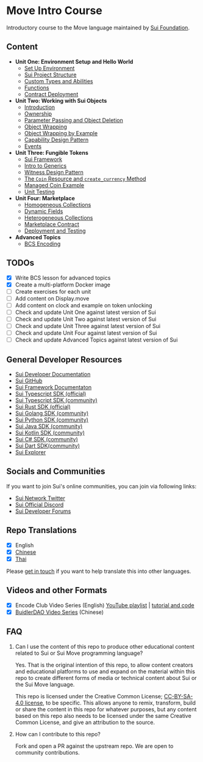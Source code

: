 # Move Intro Course

Introductory course to the Move language maintained by [Sui Foundation](https://suifoundation.org/).

## Content

- **Unit One: Environment Setup and Hello World**
    - [Set Up Environment](./unit-one/lessons/1_set_up_environment.md)
    - [Sui Project Structure](./unit-one/lessons/2_sui_project_structure.md)
    - [Custom Types and Abilities](./unit-one/lessons/3_custom_types_and_abilities.md)
    - [Functions](./unit-one/lessons/4_functions.md)
    - [Contract Deployment](./unit-one/lessons/5_contract_deployment.md)
- **Unit Two: Working with Sui Objects**
    - [Introduction](./unit-two/lessons/1_working_wiith_sui_objects.md)
    - [Ownership](./unit-two/lessons/2_ownership.md)
    - [Parameter Passing and Object Deletion](./unit-two/lessons/3_parameter_passing_and_object_deletion.md)
    - [Object Wrapping](./unit-two/lessons/4_object_wrapping.md)
    - [Object Wrapping by Example](./unit-two/lessons/5_object_wrapping_example.md)
    - [Capability Design Pattern](./unit-two/lessons/6_capability_design_pattern.md)
    - [Events](./unit-two/lessons/7_events.md)
- **Unit Three: Fungible Tokens**
    - [Sui Framework](./unit-three/lessons/1_sui_framework.md)
    - [Intro to Generics](./unit-three/lessons/2_intro_to_generics.md)
    - [Witness Design Pattern](./unit-three/lessons/3_witness_design_pattern.md)
    - [The `Coin` Resource and `create_currency` Method](./unit-three/lessons/4_the_coin_resource_and_create_currency.md)
    - [Managed Coin Example](./unit-three/lessons/5_managed_coin.md)
    - [Unit Testing](./unit-three/lessons/6_unit_testing.md)    
- **Unit Four: Marketplace**
    - [Homogeneous Collections](./unit-four/lessons/1_homogeneous_collections.md)
    - [Dynamic Fields](./unit-four/lessons/2_dynamic_fields.md)
    - [Heterogeneous Collections](./unit-four/lessons/3_heterogeneous_collections.md)
    - [Marketplace Contract](./unit-four/lessons/4_marketplace_contract.md)
    - [Deployment and Testing](./unit-four/lessons/5_deployment_and_testing.md)
- **Advanced Topics**
    - [BCS Encoding](./advanced-topics/BCS_encoding/lessons/BCS_encoding.md)

## TODOs

- [x] Write BCS lesson for advanced topics
- [x] Create a multi-platform Docker image
- [ ] Create exercises for each unit
- [ ] Add content on Display.move
- [ ] Add content on clock and example on token unlocking
- [ ] Check and update Unit One against latest version of Sui
- [ ] Check and update Unit Two against latest version of Sui
- [ ] Check and update Unit Three against latest version of Sui
- [ ] Check and update Unit Four against latest version of Sui
- [ ] Check and update Advanced Topics against latest version of Sui

## General Developer Resources

- [Sui Developer Documentation](https://docs.sui.io/build)
- [Sui GitHub](https://github.com/MystenLabs/sui)
- [Sui Framework Documentaton](https://github.com/MystenLabs/sui/tree/main/crates/sui-framework/docs)
- [Sui Typescript SDK (official)](https://github.com/MystenLabs/sui/tree/main/sdk/typescript)
- [Sui Typescript SDK (community)](https://github.com/scallop-io/sui-kit)
- [Sui Rust SDK (official)](https://github.com/MystenLabs/sui/tree/main/crates/sui-sdk)
- [Sui Golang SDK (community)](https://github.com/coming-chat/go-sui-sdk)
- [Sui Python SDK (community)](https://github.com/FrankC01/pysui)
- [Sui Java SDK (community)](https://github.com/GrapeBaBa/sui4j)
- [Sui Kotlin SDK (community)](https://github.com/cosmostation/suikotlin)
- [Sui C# SDK (community)](https://github.com/d-moos/SuiNet)
- [Sui Dart SDK(community)](https://github.com/mofalabs/sui)
- [Sui Explorer](https://suiexplorer.com/)

## Socials and Communities

If you want to join Sui's online communities, you can join via following links:

- [Sui Network Twitter](https://twitter.com/SuiNetwork) 
- [Sui Official Discord](https://discord.gg/sui)
- [Sui Developer Forums](https://forums.sui.io/)

## Repo Translations

- [x] English
- [x] [Chinese](https://github.com/RandyPen/sui-move-intro-course-zh)
- [x] [Thai](https://github.com/Contribution-DAO/sui-move-intro-course-thai)

Please [get in touch](mailto:henry@sui.io) if you want to help translate this into other languages. 

## Videos and other Formats

- [x] Encode Club Video Series (English) [YouTube playlist](https://www.youtube.com/playlist?list=PLfEHHr3qexv_aE7p6oDyVtD3WQsDsJngr) | [tutorial and code](https://github.com/sui-foundation/encode-sui-educate)
- [x] [BuidlerDAO Video Series](https://www.bilibili.com/video/BV1RY411v7YU) (Chinese)

## FAQ

1. Can I use the content of this repo to produce other educational content related to Sui or Sui Move programming language? 

    Yes. That is the original intention of this repo, to allow content creators and educational platforms to use and expand on the material within this repo to create different forms of media or technical content about Sui or the Sui Move language. 

    This repo is licensed under the Creative Common License; [CC-BY-SA-4.0 license](https://github.com/sui-foundation/sui-move-intro-course/blob/main/LICENSE), to be specific. This allows anyone to remix, transform, build or share the content in this repo for whatever purposes, but any content based on this repo also needs to be licensed under the same Creative Common License, and give an attribution to the source. 

2. How can I contribute to this repo? 

    Fork and open a PR against the upstream repo. We are open to community contributions. 



